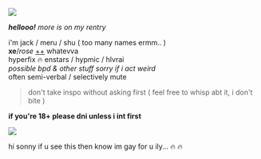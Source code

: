![](https://cdn.discordapp.com/attachments/729124835296280689/1068048287388672000/image.jpeg)

_**hellooo!**_ *more is on my rentry*

i'm jack / meru / shu ( too many names ermm.. )  
**xe**/*rose* [++](https://en.pronouns.page/@gigolo) whatevva  
hyperfix :fire: enstars / hypmic / hlvrai  
*possible bpd & other stuff sorry if i act weird*  
often semi-verbal / selectively mute

> don't take inspo without asking first ( feel free to whisp abt it, i don't bite )

**if you're 18+ please dni unless i int first**

![](https://cdn.discordapp.com/attachments/729124835296280689/1068074827069542440/image.jpeg)

hi sonny if u see this then know im gay for u ily... :fire: :fire:
